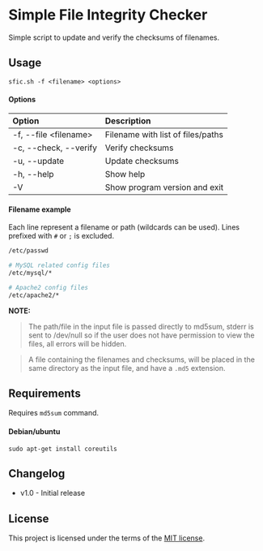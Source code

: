 # Simple File Integrity Checker
Simple script to update and verify the checksums of filenames.

## Usage
`sfic.sh -f <filename> <options>`

#### Options
| Option | Description |
| :------ | :----------- |
| -f, --file \<filename\> | Filename with list of files/paths |
| -c, --check, --verify | Verify checksums |
| -u, --update | Update checksums |
| -h, --help | Show help |
| -V | Show program version and exit |

#### Filename example
Each line represent a filename or path (wildcards can be used).
Lines prefixed with `#` or `;` is excluded.
```bash
/etc/passwd

# MySQL related config files
/etc/mysql/*

# Apache2 config files
/etc/apache2/*
```

**NOTE:** 
> The path/file in the input file is passed directly to md5sum, stderr is sent to /dev/null so if the user does not have permission to view the files, all errors will be hidden.

> A file containing the filenames and checksums, will be placed in the same directory as the input file, and have a `.md5` extension.

## Requirements
Requires `md5sum` command.

#### Debian/ubuntu
`sudo apt-get install coreutils`

## Changelog
* v1.0 - Initial release

## License
This project is licensed under the terms of the [MIT license](./LICENSE.txt).
